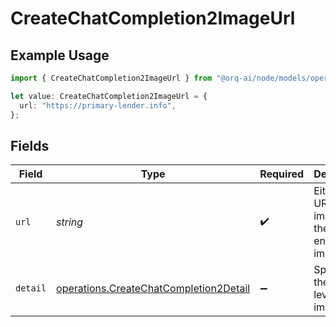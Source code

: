 # CreateChatCompletion2ImageUrl

## Example Usage

```typescript
import { CreateChatCompletion2ImageUrl } from "@orq-ai/node/models/operations";

let value: CreateChatCompletion2ImageUrl = {
  url: "https://primary-lender.info",
};
```

## Fields

| Field                                                                                            | Type                                                                                             | Required                                                                                         | Description                                                                                      |
| ------------------------------------------------------------------------------------------------ | ------------------------------------------------------------------------------------------------ | ------------------------------------------------------------------------------------------------ | ------------------------------------------------------------------------------------------------ |
| `url`                                                                                            | *string*                                                                                         | :heavy_check_mark:                                                                               | Either a URL of the image or the base64 encoded image data.                                      |
| `detail`                                                                                         | [operations.CreateChatCompletion2Detail](../../models/operations/createchatcompletion2detail.md) | :heavy_minus_sign:                                                                               | Specifies the detail level of the image.                                                         |